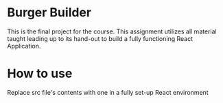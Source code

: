 # Burger Builder

This is the final project for the course. This assignment utilizes all material taught leading up to its hand-out
to build a fully functioning React Application.

# How to use

Replace src file's contents with one in a fully set-up React environment